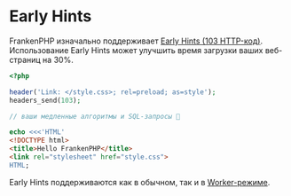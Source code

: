 # Early Hints

FrankenPHP изначально поддерживает [Early Hints (103 HTTP-код)](https://developer.chrome.com/blog/early-hints/).  
Использование Early Hints может улучшить время загрузки ваших веб-страниц на 30%.

```php
<?php

header('Link: </style.css>; rel=preload; as=style');
headers_send(103);

// ваши медленные алгоритмы и SQL-запросы 🤪

echo <<<'HTML'
<!DOCTYPE html>
<title>Hello FrankenPHP</title>
<link rel="stylesheet" href="style.css">
HTML;
```

Early Hints поддерживаются как в обычном, так и в [Worker-режиме](worker.md).  